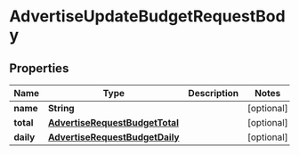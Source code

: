 # AdvertiseUpdateBudgetRequestBody

## Properties
Name | Type | Description | Notes
------------ | ------------- | ------------- | -------------
**name** | **String** |  |  [optional]
**total** | [**AdvertiseRequestBudgetTotal**](AdvertiseRequestBudgetTotal.md) |  |  [optional]
**daily** | [**AdvertiseRequestBudgetDaily**](AdvertiseRequestBudgetDaily.md) |  |  [optional]
